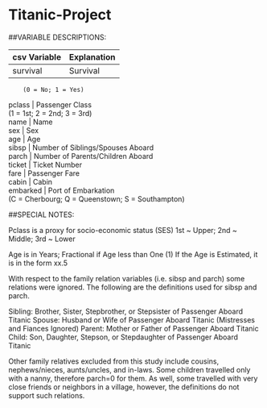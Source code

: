 # Titanic-Project

##VARIABLE DESCRIPTIONS:

csv Variable | Explanation
-------------|--------------
survival | Survival  
        (0 = No; 1 = Yes)  
pclass        |  Passenger Class  
                (1 = 1st; 2 = 2nd; 3 = 3rd)  
name          |  Name  
sex            | Sex  
age            | Age  
sibsp          | Number of Siblings/Spouses Aboard  
parch          | Number of Parents/Children Aboard  
ticket         | Ticket Number  
fare           | Passenger Fare  
cabin          | Cabin  
embarked       | Port of Embarkation  
                (C = Cherbourg; Q = Queenstown; S = Southampton)  

##SPECIAL NOTES:

Pclass is a proxy for socio-economic status (SES)
 1st ~ Upper; 2nd ~ Middle; 3rd ~ Lower

Age is in Years; Fractional if Age less than One (1)
 If the Age is Estimated, it is in the form xx.5

With respect to the family relation variables (i.e. sibsp and parch)
some relations were ignored.  The following are the definitions used
for sibsp and parch.

Sibling:  Brother, Sister, Stepbrother, or Stepsister of Passenger Aboard Titanic
Spouse:   Husband or Wife of Passenger Aboard Titanic (Mistresses and Fiances Ignored)
Parent:   Mother or Father of Passenger Aboard Titanic
Child:    Son, Daughter, Stepson, or Stepdaughter of Passenger Aboard Titanic

Other family relatives excluded from this study include cousins,
nephews/nieces, aunts/uncles, and in-laws.  Some children travelled
only with a nanny, therefore parch=0 for them.  As well, some
travelled with very close friends or neighbors in a village, however,
the definitions do not support such relations.
